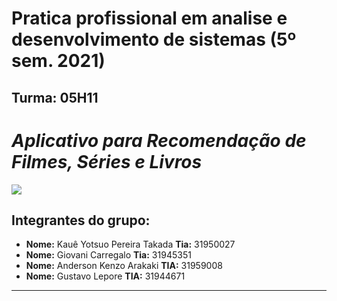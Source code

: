 # Pratica profissional em analise e desenvolvimento de sistemas (5º sem. 2021)

## Turma: 05H11

# *Aplicativo para Recomendação de Filmes, Séries e Livros* 

![](https://culturaalternativa.com.br/wp-content/uploads/2018/02/livros-e-filmes.png)                        

## Integrantes do grupo:

* **Nome:** Kauê Yotsuo Pereira Takada **Tia:** 31950027
* **Nome:** Giovani Carregalo **Tia:** 31945351
* **Nome:** Anderson Kenzo Arakaki **TIA:** 31959008
* **Nome:** Gustavo Lepore **TIA:**  31944671
______________________________________

 
